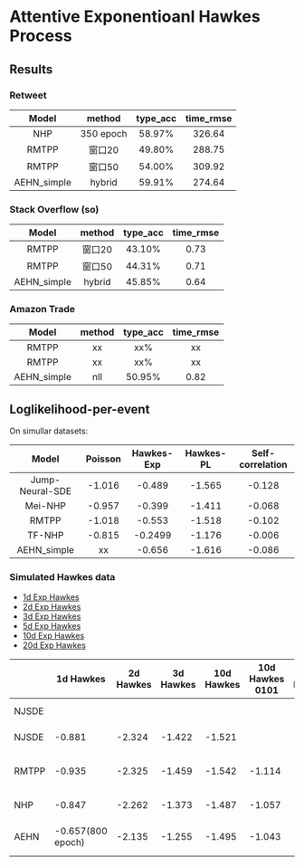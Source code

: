 # Attentive Exponentioanl Hawkes Process


## Results

### Retweet
| Model | method | type_acc | time_rmse |
| :----:| :-----: | :------: | :-------: |
|  NHP | 350 epoch  | 58.97%   | 326.64   |
|  RMTPP | 窗口20  | 49.80%   | 288.75   |
|  RMTPP | 窗口50  | 54.00%   | 309.92   |
| AEHN_simple |	hybrid|  59.91% | 274.64 |


### Stack Overflow (so)
| Model | method | type_acc | time_rmse |
| :----:| :-----: | :------: | :-------: |
|  RMTPP | 窗口20  | 43.10%   | 0.73   |
|  RMTPP | 窗口50  | 44.31%   | 0.71   |
| AEHN_simple |   hybrid  | 45.85%   |   0.64    |

### Amazon Trade 
| Model | method | type_acc | time_rmse |
| :----:| :-----: | :------: | :-------: |
|  RMTPP | xx  | xx%   | xx   |
|  RMTPP | xx  | xx%   | xx   |
| AEHN_simple |   nll  | 50.95%   |   0.82   |



## Loglikelihood-per-event
On simullar datasets:

| Model | Poisson | Hawkes-Exp | Hawkes-PL | Self-correlation |
| :--------: | :----------: | :--------: | :----------: | :--------: |
| Jump-Neural-SDE | -1.016 | -0.489 | -1.565 | -0.128 |
| Mei-NHP | -0.957 | -0.399 | -1.411 | -0.068|
| RMTPP | -1.018 | -0.553 | -1.518 | -0.102 |
| TF-NHP | -0.815 | -0.2499 | -1.176 | -0.006|
| AEHN_simple | xx | -0.656 | -1.616 | -0.086 |


### Simulated Hawkes data

- [1d Exp Hawkes](https://pan.baidu.com/s/1IyummK-4ZbCsXjAPAQw6Ig)
- [2d Exp Hawkes](https://pan.baidu.com/s/1x75plmF_DYogY3IvN_gImQ)
- [3d Exp Hawkes](https://pan.baidu.com/s/1PgmZEY5ICFYXMpUKXj-k3Q)
- [5d Exp Hawkes](https://pan.baidu.com/s/1HX513dGqkk6EnrtaQSZdcQ)
- [10d Exp Hawkes](https://pan.baidu.com/s/1YAGBwecVOkR_GC0mJ6NY3g)
- [20d Exp Hawkes](https://pan.baidu.com/s/1yPN9cVr23yCxbvE2XSanww)




|  |1d Hawkes |2d Hawkes  |  3d Hawkes |10d Hawkes| 10d Hawkes 0101 |20d Hawkes| comment |
|--|--|--|--|--|--|--|--|
| NJSDE|  |  |   |   |  | | epoch 500  |
| NJSDE|  -0.881|-2.324    |  -1.422 | -1.521 |  | | epoch 200  |
| RMTPP| -0.935 | -2.325  | -1.459 | -1.542 |   -1.114 | -1.388 | 500 epoch, 窗口50  |
| NHP |   -0.847|  -2.262  |  -1.373    | -1.487  | -1.057 | -1.180 | 500 epoch |
| AEHN | -0.657(800 epoch) |  -2.135   | -1.255 | -1.495 | -1.043 | -1.157 | 1000 epoch, step=10 |

